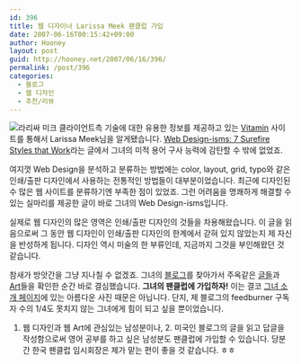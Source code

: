 ```yaml
---
id: 396
title: 웹 디자이너 Larissa Meek 팬클럽 가입
date: 2007-06-16T00:15:42+09:00
author: Hooney
layout: post
guid: http://hooney.net/2007/06/16/396/
permalink: /post/396
categories:
  - 블로그
  - 웹 디자인
  - 추천/리뷰
---
```

<img src="https://i2.wp.com/www.thinkvitamin.com/images/people/Larissa_Meek_medium.jpg?w=700" class="left" alt="라리싸 미크" data-recalc-dims="1" /> 클라이언트측 기술에 대한 유용한 정보를 제공하고 있는 [Vitamin](http://www.thinkvitamin.com/) 사이트를 통해서 Larissa Meek님을 알게됐습니다. [Web Design-isms: 7 Surefire Styles that Work](http://www.thinkvitamin.com/features/design/web-design-isms-7-surefire-styles-that-work)라는 글에서 그녀의 미적 용어 구사 능력에 감탄할 수 밖에 없었죠.

여지껏 Web Design을 분석하고 분류하는 방법에는 color, layout, grid, typo와 같은 인쇄/출판 디자인에서 사용하는 전통적인 방법들이 대부분이었습니다. 최근에 디자인된 수 많은 웹 사이트를 분류하기엔 부족한 점이 있었죠. 그런 어려움을 명쾌하게 해결할 수 있는 실마리를 제공한 글이 바로 그녀의 Web Design-isms입니다.

실제로 웹 디자인의 많은 영역은 인쇄/출판 디자인의 것들을 차용해왔습니다. 이 글을 읽음으로써 그 동안 웹 디자인이 인쇄/출판 디자인의 한계에서 갇혀 있지 않았는지 제 자신을 반성하게 됩니다. 디자인 역시 미술의 한 부류인데, 지금까지 그것을 부인해왔던 것 같습니다.

참새가 방앗간을 그냥 지나칠 수 없겠죠. 그녀의 [블로그](http://www.larissameek.com/)를 찾아가서 주옥같은 [글들](http://www.larissameek.com/art-works/)과 [Art](http://www.larissameek.com/art-works/)들을 확인한 순간 바로 결심했습니다. **그녀의 팬클럽에 가입하자!** 이는 결코 [그녀 소개 페이지](http://www.larissameek.com/about/)에 있는 아름다운 사진 때문은 아닙니다. 단지, 제 블로그의 feedburner 구독자 수의 1/4도 못치지 않는 그녀에게 힘이 되고 싶을 뿐이었습니다.

1. 웹 디자인과 웹 Art에 관심있는 남성분이나, 2. 미국인 블로그의 글을 읽고 답글을 작성함으로써 영어 공부를 하고 싶은 남성분도 팬클럽에 가입할 수 있습니다. 당분간 한국 팬클럽 임시회장은 제가 맡는 편이 좋을 것 같습니다. ㅎㅎ